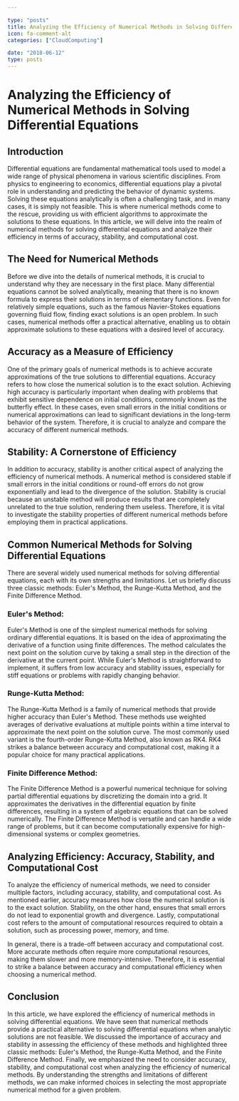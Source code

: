 ```yaml
---

type: "posts"
title: Analyzing the Efficiency of Numerical Methods in Solving Differential Equations
icon: fa-comment-alt
categories: ["CloudComputing"]

date: "2018-06-12"
type: posts
---
```





# Analyzing the Efficiency of Numerical Methods in Solving Differential Equations

## Introduction
Differential equations are fundamental mathematical tools used to model a wide range of physical phenomena in various scientific disciplines. From physics to engineering to economics, differential equations play a pivotal role in understanding and predicting the behavior of dynamic systems. Solving these equations analytically is often a challenging task, and in many cases, it is simply not feasible. This is where numerical methods come to the rescue, providing us with efficient algorithms to approximate the solutions to these equations. In this article, we will delve into the realm of numerical methods for solving differential equations and analyze their efficiency in terms of accuracy, stability, and computational cost.

## The Need for Numerical Methods
Before we dive into the details of numerical methods, it is crucial to understand why they are necessary in the first place. Many differential equations cannot be solved analytically, meaning that there is no known formula to express their solutions in terms of elementary functions. Even for relatively simple equations, such as the famous Navier-Stokes equations governing fluid flow, finding exact solutions is an open problem. In such cases, numerical methods offer a practical alternative, enabling us to obtain approximate solutions to these equations with a desired level of accuracy.

## Accuracy as a Measure of Efficiency
One of the primary goals of numerical methods is to achieve accurate approximations of the true solutions to differential equations. Accuracy refers to how close the numerical solution is to the exact solution. Achieving high accuracy is particularly important when dealing with problems that exhibit sensitive dependence on initial conditions, commonly known as the butterfly effect. In these cases, even small errors in the initial conditions or numerical approximations can lead to significant deviations in the long-term behavior of the system. Therefore, it is crucial to analyze and compare the accuracy of different numerical methods.

## Stability: A Cornerstone of Efficiency
In addition to accuracy, stability is another critical aspect of analyzing the efficiency of numerical methods. A numerical method is considered stable if small errors in the initial conditions or round-off errors do not grow exponentially and lead to the divergence of the solution. Stability is crucial because an unstable method will produce results that are completely unrelated to the true solution, rendering them useless. Therefore, it is vital to investigate the stability properties of different numerical methods before employing them in practical applications.

## Common Numerical Methods for Solving Differential Equations
There are several widely used numerical methods for solving differential equations, each with its own strengths and limitations. Let us briefly discuss three classic methods: Euler's Method, the Runge-Kutta Method, and the Finite Difference Method.

### Euler's Method:
Euler's Method is one of the simplest numerical methods for solving ordinary differential equations. It is based on the idea of approximating the derivative of a function using finite differences. The method calculates the next point on the solution curve by taking a small step in the direction of the derivative at the current point. While Euler's Method is straightforward to implement, it suffers from low accuracy and stability issues, especially for stiff equations or problems with rapidly changing behavior.

### Runge-Kutta Method:
The Runge-Kutta Method is a family of numerical methods that provide higher accuracy than Euler's Method. These methods use weighted averages of derivative evaluations at multiple points within a time interval to approximate the next point on the solution curve. The most commonly used variant is the fourth-order Runge-Kutta Method, also known as RK4. RK4 strikes a balance between accuracy and computational cost, making it a popular choice for many practical applications.

### Finite Difference Method:
The Finite Difference Method is a powerful numerical technique for solving partial differential equations by discretizing the domain into a grid. It approximates the derivatives in the differential equation by finite differences, resulting in a system of algebraic equations that can be solved numerically. The Finite Difference Method is versatile and can handle a wide range of problems, but it can become computationally expensive for high-dimensional systems or complex geometries.

## Analyzing Efficiency: Accuracy, Stability, and Computational Cost
To analyze the efficiency of numerical methods, we need to consider multiple factors, including accuracy, stability, and computational cost. As mentioned earlier, accuracy measures how close the numerical solution is to the exact solution. Stability, on the other hand, ensures that small errors do not lead to exponential growth and divergence. Lastly, computational cost refers to the amount of computational resources required to obtain a solution, such as processing power, memory, and time.

In general, there is a trade-off between accuracy and computational cost. More accurate methods often require more computational resources, making them slower and more memory-intensive. Therefore, it is essential to strike a balance between accuracy and computational efficiency when choosing a numerical method.

## Conclusion
In this article, we have explored the efficiency of numerical methods in solving differential equations. We have seen that numerical methods provide a practical alternative to solving differential equations when analytic solutions are not feasible. We discussed the importance of accuracy and stability in assessing the efficiency of these methods and highlighted three classic methods: Euler's Method, the Runge-Kutta Method, and the Finite Difference Method. Finally, we emphasized the need to consider accuracy, stability, and computational cost when analyzing the efficiency of numerical methods. By understanding the strengths and limitations of different methods, we can make informed choices in selecting the most appropriate numerical method for a given problem.